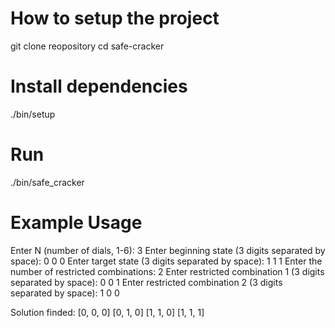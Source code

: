 # How to setup the project

git clone reopository
cd safe-cracker

# Install dependencies
./bin/setup

# Run
./bin/safe_cracker

# Example Usage

Enter N (number of dials, 1-6): 3
Enter beginning state (3 digits separated by space): 0 0 0
Enter target state (3 digits separated by space): 1 1 1
Enter the number of restricted combinations: 2
Enter restricted combination 1 (3 digits separated by space): 0 0 1
Enter restricted combination 2 (3 digits separated by space): 1 0 0

Solution finded:
[0, 0, 0]
[0, 1, 0]
[1, 1, 0]
[1, 1, 1]
